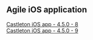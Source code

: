## Agile iOS application

[Castleton iOS app - 4.5.0 - 8](itms-services://?action=download-manifest&url=https://dl.dropboxusercontent.com/s/9ht0hxzphcb8jyw/Castleton-4.5.0-8.plist)  
[Castleton iOS app - 4.5.0 - 9](itms-services://?action=download-manifest&url=https://dl.dropboxusercontent.com/s/uiawu3qplq14dy6/Castleton-4.5.0-9.plist) 
